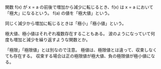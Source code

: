 関数 f(x) が x = a の前後で増加から減少に転じるとき、f(x) は x = a において「極大」になるという。
f(a) の値を「極大値」という。

同じく減少から増加に転じるときは「極小」「極小値」という。

極大値、極小値はそれぞれ複数存在することもある。
波のようになっていて何度も増加と減少を繰り返すような関数とか。

「極限」「極限値」とは別なので注意。
極値は、極限値とは違って、収束しなくても存在する。
収束する場合は正の極限値が極大値、負の極限値が極小値になる。
